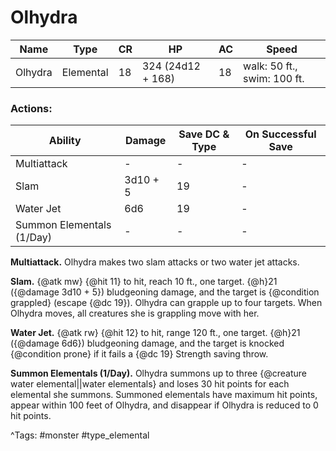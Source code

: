 # Olhydra

| Name | Type | CR | HP | AC | Speed |
|------|------|----|----|----|-------|
| Olhydra | Elemental | 18 | 324 (24d12 + 168) | 18 | walk: 50 ft., swim: 100 ft. |

### Actions:

| Ability | Damage | Save DC & Type | On Successful Save |
|---------|--------|----------------|--------------------|
| Multiattack | - | - | - |
| Slam | 3d10 + 5 | 19 | - |
| Water Jet | 6d6 | 19 | - |
| Summon Elementals (1/Day) | - | - | - |


**Multiattack.** Olhydra makes two slam attacks or two water jet attacks.

**Slam.** {@atk mw} {@hit 11} to hit, reach 10 ft., one target. {@h}21 ({@damage 3d10 + 5}) bludgeoning damage, and the target is {@condition grappled} (escape {@dc 19}). Olhydra can grapple up to four targets. When Olhydra moves, all creatures she is grappling move with her.

**Water Jet.** {@atk rw} {@hit 12} to hit, range 120 ft., one target. {@h}21 ({@damage 6d6}) bludgeoning damage, and the target is knocked {@condition prone} if it fails a {@dc 19} Strength saving throw.

**Summon Elementals (1/Day).** Olhydra summons up to three {@creature water elemental||water elementals} and loses 30 hit points for each elemental she summons. Summoned elementals have maximum hit points, appear within 100 feet of Olhydra, and disappear if Olhydra is reduced to 0 hit points.

^Tags: #monster #type_elemental